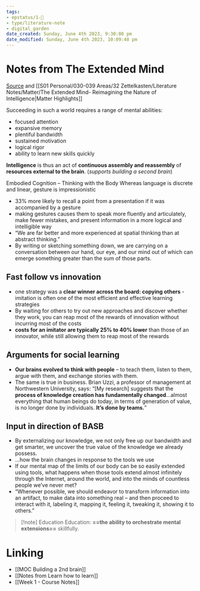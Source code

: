 ```yaml
---
tags: 
- epstatus/1-🌱
- type/literature-note
- digital_garden
date_created: Sunday, June 4th 2023, 9:30:08 pm
date_modified: Sunday, June 4th 2023, 10:09:48 pm
---
```

# Notes from The Extended Mind
[Source](https://fortelabs.com/blog/the-extended-mind-reimagining-the-nature-of-intelligence/) and  [[S01 Personal/030-039 Areas/32 Zettelkasten/Literature Notes/Matter/The Extended Mind- Reimagining the Nature of Intelligence|Matter Highlights]]

Succeeding in such a world requires a range of mental abilities: 
+ focused attention
+ expansive memory
+ plentiful bandwidth
+ sustained motivation
+ logical rigor
+ ability to learn new skills quickly


**Intelligence** is thus an act of **continuous assembly and reassembly** of **resources external to the brain**. (*supports building a second brain*)

Embodied Cognition – Thinking with the Body Whereas language is discrete and linear, gesture is impressionistic
+ 33% more likely to recall a point from a presentation if it was accompanied by a gesture
+ making gestures causes them to speak more fluently and articulately, make fewer mistakes, and present information in a more logical and intelligible way
+ “We are far better and more experienced at spatial thinking than at abstract thinking.”
+ By writing or sketching something down, we are carrying on a conversation between our hand, our eye, and our mind out of which can emerge something greater than the sum of those parts.

## Fast follow vs innovation
+ one strategy was a **clear winner across the board: copying others** -  imitation is often one of the most efficient and effective learning strategies
+ By waiting for others to try out new approaches and discover whether they work, you can reap most of the rewards of innovation without incurring most of the costs
+ **costs for an imitator are typically 25% to 40% lower** than those of an innovator, while still allowing them to reap most of the rewards

## Arguments for social learning
+ **Our brains evolved to think with people** – to teach them, listen to them, argue with them, and exchange stories with them.
+ The same is true in business. Brian Uzzi, a professor of management at Northwestern University, says: “[My research] suggests that the **process of knowledge creation has fundamentally changed**…almost everything that human beings do today, in terms of generation of value, is no longer done by individuals. **It’s done by teams.**”

## Input in direction of BASB
+ By externalizing our knowledge, we not only free up our bandwidth and get smarter, we uncover the true value of the knowledge we already possess.
+ ...how the brain changes in response to the tools we use
+ If our mental map of the limits of our body can be so easily extended using tools, what happens when those tools extend almost infinitely through the Internet, around the world, and into the minds of countless people we’ve never met?
+ “Whenever possible, we should endeavor to transform information into an artifact, to make data into something real – and then proceed to interact with it, labeling it, mapping it, feeling it, tweaking it, showing it to others.”

> [!note] Education
> Education: **==the ability to orchestrate mental extensions==** skillfully.










# Linking
+ [[MOC Building a 2nd brain]]
+ [[Notes from Learn how to learn]] 
+ [[Week 1 - Course Notes]]


